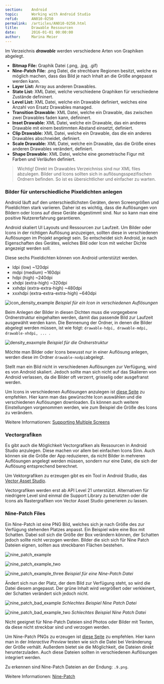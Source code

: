 ```yaml
---
section:    Android
topic:      Working with Android Studio
refid:      AN010-0250
permalink:  /articles/AN010-0250.html
title:      Drawable Ressourcen
date:       2016-01-01 00:00:00
author:     Marina Meier
---
```


Im Verzeichnis ***drawable*** werden verschiedene Arten von Graphiken abgelegt.

* **Bitmap File:** Graphik Datei (.png, .jpg, .gif)
* **Nine-Patch File:** .png Datei, die strechbare Regionen besitzt, welche es möglich
machen, dass das Bild je nach Inhalt an die Größe angepasst werden kann.
* **Layer List:** Array aus anderen Drawables.
* **State List:** XML Datei, welche verschiedene Graphiken für verschiedene Zustände defininert.
* **Level List:** XML Datei, welche ein Drawable definiert, welches eine Anzahl von Ersatz Drawables managed.
* **Transition Drawable:** XML Datei, welche ein Drawable, das zwischen zwei Drawables faden kann, defininert.
* **Inset Drawable:** XML Datei, welche ein Drawable, das ein anderes Drawable mit einem bestimmten Abstand einsetzt,
definiert.
* **Clip Drawable:** XML Datei, welche ein Drawable, das die ein anderes Drawables abschneidet, definiert.
* **Scale Drawable:** XML Datei, welche ein Drawable, das die Größe eines anderen Drawables verändert, definiert.
* **Shape Drawable:** XML Datei, welche eine geometrische Figur mit Farben und Verläufen definiert.

> Wichtig! Direkt im Drawables Verzeichniss sind nur XML files abzulegen. Bilder und Icons sollten sich in
auflösungsspezifischen Ordnern befinden. So ist es übersichtlicher und einfacher zu warten.

### Bilder für unterschiedliche Pixeldichten anlegen

Android läuft auf den unterschiedlichsten Geräten, deren Screengrößen und Pixeldichten stark variieren. Daher ist es
wichtig, dass die Auflösungen von Bildern oder Icons auf diese Geräte abgestimmt sind. Nur so kann man eine positive
Nutzererfahrung garantieren.

Android skaliert UI Layouts und Ressourcen zur Laufzeit. Um Bilder oder Icons in der richtigen Auflösung anzuzeigen,
sollten diese in verschiedenen Auflösungen im Projekt angelegt sein. So entscheidet sich Android, je nach Eigenschaften
des Gerätes, welches Bild oder Icon mit welcher Dichte angezeigt werden soll.

Diese sechs Pixeldichten können von Android unterstützt werden.

* ldpi (low) ~120dpi
* mdpi (medium) ~160dpi
* hdpi (high) ~240dpi
* xhdpi (extra-high) ~320dpi
* xxhdpi (extra-extra-high) ~480dpi
* xxxhdpi (extra-extra-extra-high) ~640dpi

![icon_density_example](../../../BestPractices/public/images/AN010/0250/icon_density_example.png)
*Beispiel für ein Icon in verschiedenen Auflösungen*

Beim Anlegen der Bilder in diesen Dichten muss die vorgegebene Ordnerstruktur eingehalten werden, damit das passende
Bild zur Laufzeit ausgewählt werden kann. Die Bennenung der Ordner, in denen die Bilder abgelegt werden müssen, ist wie
folgt: `drawable-hdpi, drawable-mdpi, drawable-xhdpi, ... `.

![density_exaxmple](../../../BestPractices/public/images/AN010/0250/density_example.png)
*Beispiel für die Ordnerstruktur*

Möchte man Bilder oder Icons bewusst nur in einer Auflösung anlegen, werden diese im Ordner `drawable-nodpi`abgelegt.

Stellt man ein Bild nicht in verschiedenen Auflösungen zur Verfügung, wird es von Android skaliert. Jedoch sollte man
sich nicht auf das Skalieren von Android verlassen, da die Bilder oft verzerrt, grisselig oder ausgefranst werden.

Um Icons in verschiedenen Auflösungen anzulegen ist [diese
Seite](https://romannurik.github.io/AndroidAssetStudio/icons-generic.html#source.space.trim=1&source.space.pad=0&size=99&padding=0&color=33b5e5%2C0&name=ic_dsc_6895)
zu empfehlen. Hier kann man das gewünschte Icon auswählen und die verschiedenen Auflösungen downloaden. Es können auch
weitere Einstellungen vorgenommen werden, wie zum Beispiel die Größe des Icons zu verändern.

Weitere Informationen: [Supporting Multiple
Screens](http://developer.android.com/guide/practices/screens_support.html#xxxhdpi-note)

### Vectorgrafiken

Es gibt auch die Möglichkeit Vectorgrafiken als Ressourcen in Android Studio anzulegen. Diese machen vor allem bei
einfachen Icons Sinn. Auch können sie die Größe der App reduzieren, da nicht Bilder in mehreren Auflösungen angelegt
werden müssen, sondern nur eine Datei, die sich der Auflösung entsprechend berechnet.

Um Vektorgrafiken zu erzeugen gibt es ein Tool in Android Studio, das [Vector Asset
Studio](http://developer.android.com/tools/help/vector-asset-studio.html).

Vectorgrafiken werden erst ab API Level 21 unterstützt. Alternativen für niedrigere Level sind einmal die Support
Library zu benutzten oder die Icons als Rastergrafiken von Vector Asset Studio generieren zu lassen.


### Nine-Patch Files

Ein Nine-Patch ist eine PNG Bild, welches sich je nach Größe des zur Verfügung stehenden Platzes anpasst. Ein Beispiel
wäre eine Box mit Schatten. Dabei soll sich die Größe der Box verändern können, der Schatten jedoch sollte nicht
verzogen werden. Bilder die sich sich für Nine Patch Dateien eignen, sollten aus streckbaren Flächen bestehen.

![nine_patch_example](../../../BestPractices/public/images/AN010/0250/nine_patch_example.png)

![nine_patch_example_two](../../../BestPractices/public/images/AN010/0250/nine_patch_example_two.png)

![nine_patch_example_three](../../../BestPractices/public/images/AN010/0250/nine_patch_example_three.png)
*Beispiel für eine Nine-Patch Datei*

Ändert sich nun der Platz, der dem Bild zur Verfügung steht, so wird die Datei diesem angepasst. Der grüne Inhalt wird
vergrößert oder verkleinert, der Schatten verändert sich jedoch nicht.

![nine_patch_bad_example](../../../BestPractices/public/images/AN010/0250/nine_patch_bad_example.png)
*Schlechtes Beispiel Nine Patch Datei*

![nine_patch_bad_example_two](../../../BestPractices/public/images/AN010/0250/nine_patch_bad_example_two.png)
*Schlechtes Beispiel Nine Patch Datei*

Nicht geeignet für Nine-Patch Dateien sind Photos oder Bilder mit Texten, da diese nicht streckbar sind und verzogen
werden.

Um Nine-Patch PNGs zu erzeugen ist [diese Seite](https://romannurik.github.io/AndroidAssetStudio/nine-patches.html) zu
empfehlen. Hier kann man in der *Interactive Preview* testen wie sich die Datei bei Veränderung der Größe verhält.
Außerdem bietet sie die Möglichkeit, die Dateien direkt herunterzuladen. Auch diese Dateien sollten in verschiedenen
Auflösungen integriert werden.

Zu erkennen sind Nine-Patch Dateien an der Endung: `.9.png`.

Weitere Informationen:
[Nine-Patch](http://developer.android.com/guide/topics/resources/drawable-resource.html#NinePatch)
